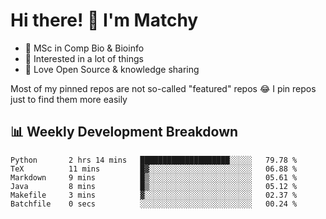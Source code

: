 # Hi there! 👋 I'm Matchy

- 🧬 MSc in Comp Bio & Bioinfo
- 🎈 Interested in a lot of things
- 💜 Love Open Source & knowledge sharing

Most of my pinned repos are not so-called "featured" repos 😂 I pin repos just to find them more easily

## 📊 Weekly Development Breakdown

<!--START_SECTION:waka-->

```text
Python       2 hrs 14 mins   ████████████████████░░░░░   79.78 %
TeX          11 mins         █▓░░░░░░░░░░░░░░░░░░░░░░░   06.88 %
Markdown     9 mins          █▒░░░░░░░░░░░░░░░░░░░░░░░   05.61 %
Java         8 mins          █▒░░░░░░░░░░░░░░░░░░░░░░░   05.12 %
Makefile     3 mins          ▓░░░░░░░░░░░░░░░░░░░░░░░░   02.37 %
Batchfile    0 secs          ░░░░░░░░░░░░░░░░░░░░░░░░░   00.24 %
```

<!--END_SECTION:waka-->
